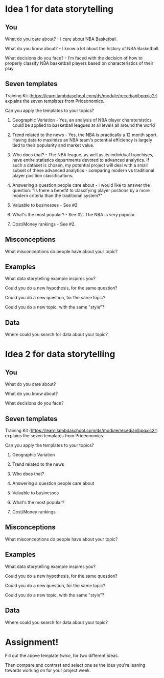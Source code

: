 # Idea 1 for data storytelling

## You

What do you care about? - I care about NBA Basketball.


What do you know about? - I know a lot about the history of NBA Basketball.


What decisions do you face? - I'm faced with the decision of how to properly classify NBA basketball players based on characteristics of their play


## Seven templates

Training Kit (https://learn.lambdaschool.com/ds/module/recedjanlbpqxic2r) explains the seven templates from Priceonomics.

Can you apply the templates to your topics? 

1. Geographic Variation - Yes, an analysis of NBA player charatersistics could be applied to basketball leagues at all levels all around the world


2. Trend related to the news - Yes, the NBA is practically a 12 month sport.  Having data to maximize an NBA team's potential efficiency is largely tied to their popularity and market value.


3. Who does that? - The NBA league, as well as its individual franchises, have entire statistics departments devoted to advanced analytics.  If such a dataset is chosen, my potential project will deal with a small subset of these advanced analytics - comparing modern vs traditional player position classifications.


4. Answering a question people care about - I would like to answer the question: "Is there a benefit to classifying player postions by a more modern criteria than the traditional system?"


5. Valuable to businesses - See #2


6. What's the most popular? - See #2.  The NBA is very popular.


7. Cost/Money rankings - See #2.


## Misconceptions

What misconceptions do people have about your topic?


## Examples

What data storytelling example inspires you?


Could you do a new hypothesis, for the same question?


Could you do a new question, for the same topic?


Could you do a new topic, with the same "style"?


## Data

Where could you search for data about your topic?




# Idea 2 for data storytelling

## You

What do you care about?


What do you know about?


What decisions do you face?


## Seven templates

Training Kit (https://learn.lambdaschool.com/ds/module/recedjanlbpqxic2r) explains the seven templates from Priceonomics.

Can you apply the templates to your topics? 

1. Geographic Variation


2. Trend related to the news


3. Who does that?


4. Answering a question people care about


5. Valuable to businesses


6. What's the most popular?


7. Cost/Money rankings


## Misconceptions

What misconceptions do people have about your topic?


## Examples

What data storytelling example inspires you?


Could you do a new hypothesis, for the same question?


Could you do a new question, for the same topic?


Could you do a new topic, with the same "style"?


## Data

Where could you search for data about your topic?




# Assignment!

Fill out the above template *twice*, for two different ideas.

Then compare and contrast and select one as the idea you're leaning towards
working on for your project week.
